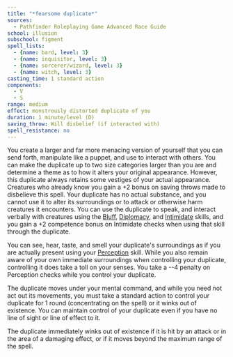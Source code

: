 ```yaml
---
title: "*fearsome duplicate*"
sources:
  - Pathfinder Roleplaying Game Advanced Race Guide
school: illusion
subschool: figment
spell_lists:
  - {name: bard, level: 3}
  - {name: inquisitor, level: 3}
  - {name: sorcerer/wizard, level: 3}
  - {name: witch, level: 3}
casting_time: 1 standard action
components:
  - V
  - S
range: medium
effect: monstrously distorted duplicate of you
duration: 1 minute/level (D)
saving_throw: Will disbelief (if interacted with)
spell_resistance: no
---
```


You create a larger and far more menacing version of yourself that you can send forth, manipulate like a puppet, and use to interact with others. You can make the duplicate up to two size categories larger than you are and determine a theme as to how it alters your original appearance. However, this duplicate always retains some vestiges of your actual appearance. Creatures who already know you gain a +2 bonus on saving throws made to disbelieve this spell. Your duplicate has no actual substance, and you cannot use it to alter its surroundings or to attack or otherwise harm creatures it encounters. You can use the duplicate to speak, and interact verbally with creatures using the [Bluff](/skills/bluff/), [Diplomacy](/skills/diplomacy/), and [Intimidate](/skills/intimidate/) skills, and you gain a +2 competence bonus on Intimidate checks when using that skill through the duplicate.

You can see, hear, taste, and smell your duplicate's surroundings as if you are actually present using your [Perception](/skills/perception/) skill. While you also remain aware of your own immediate surroundings when controlling your duplicate, controlling it does take a toll on your senses. You take a --4 penalty on Perception checks while you control your duplicate.

The duplicate moves under your mental command, and while you need not act out its movements, you must take a standard action to control your duplicate for 1 round (concentrating on the spell) or it winks out of existence. You can maintain control of your duplicate even if you have no line of sight or line of effect to it.

The duplicate immediately winks out of existence if it is hit by an attack or in the area of a damaging effect, or if it moves beyond the maximum range of the spell.
